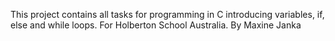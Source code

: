 This project contains all tasks for programming in C introducing variables, if, else and while loops. For Holberton School Australia. By Maxine Janka
